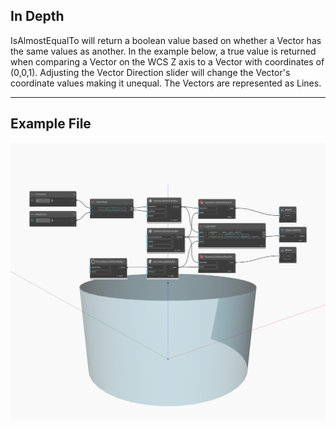 ## In Depth
IsAlmostEqualTo will return a boolean value based on whether a Vector has the same values as another. In the example below, a true value is returned when comparing a Vector on the WCS Z axis to a Vector with coordinates of (0,0,1). Adjusting the Vector Direction slider will change the Vector's coordinate values making it unequal. The Vectors are represented as Lines.
___
## Example File

![IsAlmostEqualTo](./Autodesk.DesignScript.Geometry.Geometry.IsAlmostEqualTo_img.jpg)


